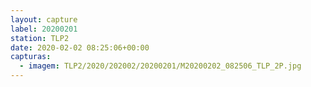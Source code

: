 ```yaml
---
layout: capture
label: 20200201
station: TLP2
date: 2020-02-02 08:25:06+00:00
capturas:
  - imagem: TLP2/2020/202002/20200201/M20200202_082506_TLP_2P.jpg
---
```


